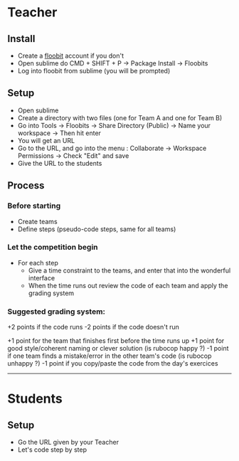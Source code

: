 # Teacher

## Install

- Create a [floobit](https://floobits.com) account if you don't
- Open sublime do CMD + SHIFT + P -> Package Install -> Floobits
- Log into floobit from sublime (you will be prompted)

## Setup

- Open sublime
- Create a directory with two files (one for Team A and one for Team B)
- Go into Tools -> Floobits -> Share Directory (Public) -> Name your workspace -> Then hit enter
- You will get an URL
- Go to the URL, and go into the menu : Collaborate -> Workspace Permissions -> Check "Edit" and save
- Give the URL to the students

## Process

### Before starting
- Create teams
- Define steps (pseudo-code steps, same for all teams)

### Let the competition begin

- For each step
  - Give a time constraint to the teams, and enter that into the wonderful interface
  - When the time runs out review the code of each team and apply the grading system

### Suggested grading system:

+2 points if the code runs
-2 points if the code doesn't run

+1 point for the team that finishes first before the time runs up
+1 point for good style/coherent naming or clever solution (is rubocop happy ?)
-1 point if one team finds a mistake/error in the other team's code (is rubocop unhappy ?)
-1 point if you copy/paste the code from the day's exercices


--------------------------------------------------

# Students

## Setup

- Go the URL given by your Teacher
- Let's code step by step
